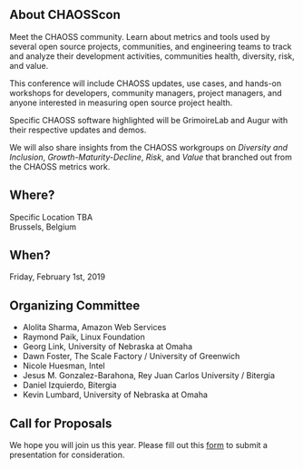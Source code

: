 ## About CHAOSScon

Meet the CHAOSS community. Learn about metrics and tools used by several open source projects, communities, and engineering teams to track and analyze their development activities, communities health, diversity, risk, and value.

This conference will include CHAOSS updates, use cases, and hands-on workshops for developers, community managers, project managers, and anyone interested in measuring open source project health.

Specific CHAOSS software highlighted will be GrimoireLab and Augur with their respective updates and demos.

We will also share insights from the CHAOSS workgroups on *Diversity and Inclusion*, *Growth-Maturity-Decline*, *Risk*, and *Value* that branched out from the CHAOSS metrics work.

## Where?
Specific Location TBA<br/>
Brussels, Belgium

## When?

Friday, February 1st, 2019<br/>

## Organizing Committee

* Alolita Sharma, Amazon Web Services
* Raymond Paik, Linux Foundation
* Georg Link, University of Nebraska at Omaha
* Dawn Foster, The Scale Factory / University of Greenwich
* Nicole Huesman, Intel
* Jesus M. Gonzalez-Barahona, Rey Juan Carlos University / Bitergia
* Daniel Izquierdo, Bitergia
* Kevin Lumbard, University of Nebraska at Omaha

## Call for Proposals
We hope you will join us this year. Please fill out this [form](https://goo.gl/forms/1pn0ou7YPsyeOCeq2) to submit a presentation for consideration.

